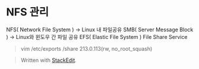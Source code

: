 # NFS 관리
NFS( Network File System ) -> Linux 내 파일공유
SMB( Server Message Block ) -> Linux와 윈도우 간 파일 공유
EFS( Elastic File System ) File Share Service 

> vim /etc/exports
> /share 213.0.113(rw, no_root_squash)
> 



> Written with [StackEdit](https://stackedit.io/).
<!--stackedit_data:
eyJoaXN0b3J5IjpbMTgxODU1MjE2NCwtMTE5NzUzNTQ4NCwtNj
AxODY5MDkyXX0=
-->